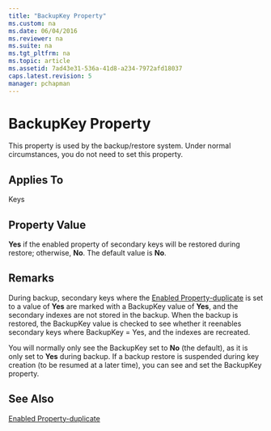 ```yaml
---
title: "BackupKey Property"
ms.custom: na
ms.date: 06/04/2016
ms.reviewer: na
ms.suite: na
ms.tgt_pltfrm: na
ms.topic: article
ms.assetid: 7ad43e31-536a-41d8-a234-7972afd18037
caps.latest.revision: 5
manager: pchapman
---
```

# BackupKey Property
This property is used by the backup\/restore system. Under normal circumstances, you do not need to set this property.  
  
## Applies To  
 Keys  
  
## Property Value  
 **Yes** if the enabled property of secondary keys will be restored during restore; otherwise, **No**. The default value is **No**.  
  
## Remarks  
 During backup, secondary keys where the [Enabled Property\-duplicate](../dynamics-nav/Enabled-Property-duplicate.md) is set to a value of **Yes** are marked with a BackupKey value of **Yes**, and the secondary indexes are not stored in the backup. When the backup is restored, the BackupKey value is checked to see whether it reenables secondary keys where BackupKey \= Yes, and the indexes are recreated.  
  
 You will normally only see the BackupKey set to **No** \(the default\), as it is only set to **Yes** during backup. If a backup restore is suspended during key creation \(to be resumed at a later time\), you can see and set the BackupKey property.  
  
## See Also  
 [Enabled Property\-duplicate](../dynamics-nav/Enabled-Property-duplicate.md)